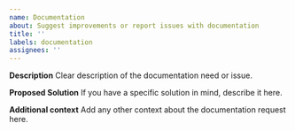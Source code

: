 ```yaml
---
name: Documentation
about: Suggest improvements or report issues with documentation
title: ''
labels: documentation
assignees: ''
---
```


**Description**
Clear description of the documentation need or issue.

**Proposed Solution**
If you have a specific solution in mind, describe it here.

**Additional context**
Add any other context about the documentation request here.
